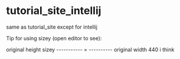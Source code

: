 # tutorial_site_intellij
same as tutorial_site except for intellij

Tip for using sizey (open editor to see):

original height    sizey
-----------    =  ----------
original width     440
i think
